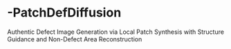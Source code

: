 # -PatchDefDiffusion
Authentic Defect Image Generation via Local Patch Synthesis with Structure Guidance and Non-Defect Area Reconstruction
